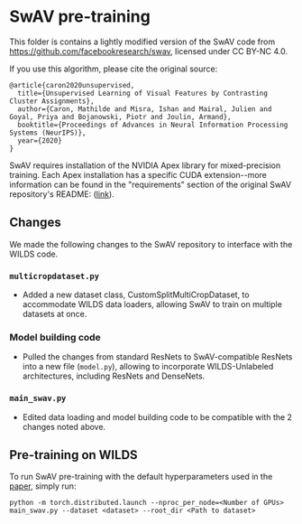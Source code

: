 # SwAV pre-training

This folder is contains a lightly modified version of the SwAV code from https://github.com/facebookresearch/swav, licensed under CC BY-NC 4.0.

If you use this algorithm, please cite the original source:
```
@article{caron2020unsupervised,
  title={Unsupervised Learning of Visual Features by Contrasting Cluster Assignments},
  author={Caron, Mathilde and Misra, Ishan and Mairal, Julien and Goyal, Priya and Bojanowski, Piotr and Joulin, Armand},
  booktitle={Proceedings of Advances in Neural Information Processing Systems (NeurIPS)},
  year={2020}
}
```

SwAV requires installation of the NVIDIA Apex library for mixed-precision training. Each Apex installation has a specific CUDA extension--more information can be found in the "requirements" section of the original SwAV repository's README: ([link](https://github.com/facebookresearch/swav)).

## Changes
We made the following changes to the SwAV repository to interface with the WILDS code.

### `multicropdataset.py`
- Added a new dataset class, CustomSplitMultiCropDataset, to accommodate WILDS data loaders, allowing SwAV to train on multiple datasets at once.
### Model building code
- Pulled the changes from standard ResNets to SwAV-compatible ResNets into a new file (`model.py`), allowing to incorporate WILDS-Unlabeled architectures, including ResNets and DenseNets.
### `main_swav.py`
- Edited data loading and model building code to be compatible with the 2 changes noted above.

## Pre-training on WILDS

To run SwAV pre-training with the default hyperparameters used in the [paper](https://arxiv.org/abs/2112.05090),
simply run:

```buildoutcfg
python -m torch.distributed.launch --nproc_per_node=<Number of GPUs> main_swav.py --dataset <dataset> --root_dir <Path to dataset>
```
